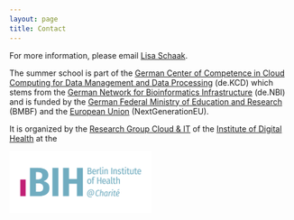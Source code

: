 ```yaml
---
layout: page
title: Contact
---
```


For more information, please email [Lisa Schaak](mailto:lisa.schaak@bih-charite.de).

The summer school is part of the [German Center of Competence in Cloud Computing for Data Management and Data Processing](https://datenkompetenz.cloud/) (de.KCD) which stems from the [German Network for Bioinformatics Infrastructure](https://www.denbi.de/about) (de.NBI) and is funded by the [German Federal Ministry of Education and Research](https://www.bildung-forschung.digital/digitalezukunft/de/wissen/Datenkompetenzen/datenkompetenzzentren_f%C3%BCr_die_wissenschaft_ordner/projekte_dkz/dekcd/dekcd.html) (BMBF) and the [European Union](https://next-generation-eu.europa.eu/index_de#make-it-digital) (NextGenerationEU).

It is organized by the [Research Group Cloud & IT](https://www.hidih.org/research/health-data) of the [Institute of Digital Health](https://www.bihealth.org/en/notices/eils-lab-bih-digital-health-center) at the

<img alt="BIH Berlin Institute of Health @ Charité " width="50%" height="50%" src="images/BIH_Logo_at-Charite_kurz_quer_rgb.png">

